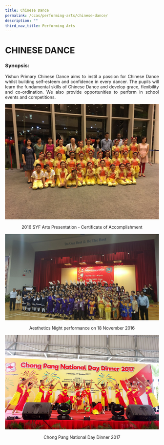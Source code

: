 ```yaml
---
title: Chinese Dance
permalink: /ccas/performing-arts/chinese-dance/
description: ""
third_nav_title: Performing Arts
---
```

# CHINESE DANCE

### Synopsis:

<p style="text-align: justify;">Yishun Primary Chinese Dance aims to instil a passion for Chinese Dance whilst building self-esteem and confidence in every dancer. The pupils will learn the fundamental skills of Chinese Dance and develop grace, flexibility and co-ordination. We also provide opportunities to perform in school events and competitions.</p>

![](/images/CCAs/Chinese%20Dance/2017ChineseDance_1.jpg)

<center>2016 SYF Arts Presentation - Certificate of Accomplishment</center>

![](/images/CCAs/Chinese%20Dance/2017ChineseDance_3.jpg)


<center> Aesthetics Night performance on 18 November 2016</center>

![](/images/CCAs/Chinese%20Dance/CL_Dance2017.jpg)

<center>Chong Pang National Day Dinner 2017</center>



<center></center>


<center></center>


<center></center>

<center></center>